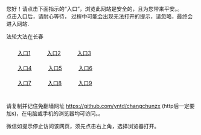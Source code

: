 您好！请点击下面指示的“入口”，浏览此网站是安全的，且为您带来平安。。 <br/>
点击入口后，请耐心等待， 过程中可能会出现无法打开的提示，请忽略，最终会进入网站. </br>

法轮大法在长春<br/>
<div style="padding:10px"><a style="margin:20px" target="_blank" href="https://d39fk8x6f8nd48.cloudfront.net/2Qpsp?rjpzr" id="ccLink1" rel="nofollow">入口1</a> <a target="_blank" style="margin:20px" href="https://d18l5q3ud9d1vn.cloudfront.net/2Qpsp?tuoltcrw" id="ccLink2" rel="nofollow">入口2</a> <a style="margin:20px" target="_blank" href="https://ds3h43xrixfld.cloudfront.net/2Qpsp?wbpeum" id="ccLink3" rel="nofollow">入口3</a></div>

<div style="padding:10px" ><a style="margin:20px" target="_blank" href="https://d39fk8x6f8nd48.cloudfront.net/2Qpsp?rjpzr" id="ccLink4" rel="nofollow">入口4</a> <a style="margin:20px" href="https://d18l5q3ud9d1vn.cloudfront.net/2Qpsp?tuoltcrw" target="_blank" id="ccLink5" rel="nofollow">入口5</a> <a style="margin:20px" href="https://ds3h43xrixfld.cloudfront.net/2Qpsp?wbpeum" target="_blank" id="ccLink6" rel="nofollow">入口6</a></div>

<div style="padding:10px"><a style="margin:20px" target="_blank" href="https://d39fk8x6f8nd48.cloudfront.net/2Qpsp?rjpzr" id="ccLink7" rel="nofollow">入口7</a> <a style="margin:20px" href="https://d18l5q3ud9d1vn.cloudfront.net/2Qpsp?tuoltcrw" target="_blank" id="ccLink8" rel="nofollow">入口8</a> <a style="margin:20px" target="_blank" href="https://ds3h43xrixfld.cloudfront.net/2Qpsp?wbpeum" id="ccLink9" rel="nofollow">入口9</a></div>

<br/>



请复制并记住免翻墙网址 https://github.com/yntd/changchunzx (http后一定要加s)，在电脑或手机的浏览器均可访问。。<br/>

微信如提示停止访问该网页，须先点击右上角，选择浏览器打开。
